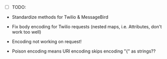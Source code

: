   * [ ] TODO:

- Standardize methods for Twilio & MessageBird
- Fix body encoding for Twilio requests (nested maps, i.e. Attributes, don't work too well)

- Encoding not working on request!
- Poison encoding means URI encoding skips encoding "{" as strings??
